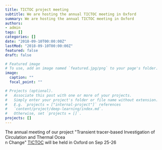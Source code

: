 ```yaml
---
title: TICTOC project meeting
subtitle: We are hosting the annual TICTOC meeting in Oxford
summary: We are hosting the annual TICTOC meeting in Oxford
authors:
- admin
tags: []
categories: []
date: "2018-09-10T00:00:00Z"
lastMod: "2018-09-10T00:00:00Z"
featured: false
draft: false

# Featured image
# To use, add an image named `featured.jpg/png` to your page's folder. 
image:
  caption: ""
  focal_point: ""

# Projects (optional).
#   Associate this post with one or more of your projects.
#   Simply enter your project's folder or file name without extension.
#   E.g. `projects = ["internal-project"]` references 
#   `content/project/deep-learning/index.md`.
#   Otherwise, set `projects = []`.
projects: []
---
```


The annual meeting of our project "Transient tracer-based Investigation of Circulation and Thermal Ocea\
n Change" [TICTOC](http://projects.noc.ac.uk/tictoc/) will be held in Oxford on Sep 25-26

